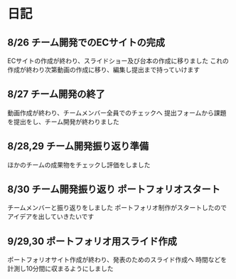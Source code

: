 # 日記
## 8/26 チーム開発でのECサイトの完成
ECサイトの作成が終わり、スライドショー及び台本の作成に移りました
これの作成が終わり次第動画の作成に移り、編集し提出まで持っていけます

## 8/27 チーム開発の終了
動画作成が終わり、チームメンバー全員でのチェックへ
提出フォームから課題を提出をし、チーム開発が終わりました

## 8/28,29 チーム開発振り返り準備
ほかのチームの成果物をチェックし評価をしました

## 8/30 チーム開発振り返り ポートフォリオスタート
チームメンバーと振り返りをしました
ポートフォリオ制作がスタートしたのでアイデアを出していきたいです

## 9/29,30 ポートフォリオ用スライド作成
ポートフォリオサイト作成が終わり、発表のためのスライド作成へ
時間などを計測し10分間に収まるようにしました
